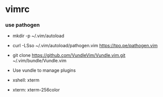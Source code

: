 vimrc
=====

### use pathogen

- mkdir -p ~/.vim/autoload
- curl -LSso ~/.vim/autoload/pathogen.vim https://tpo.pe/pathogen.vim


- git clone https://github.com/VundleVim/Vundle.vim.git ~/.vim/bundle/Vundle.vim

- Use vundle to manage plugins
- xshell: xterm
- xterm: xterm-256color
